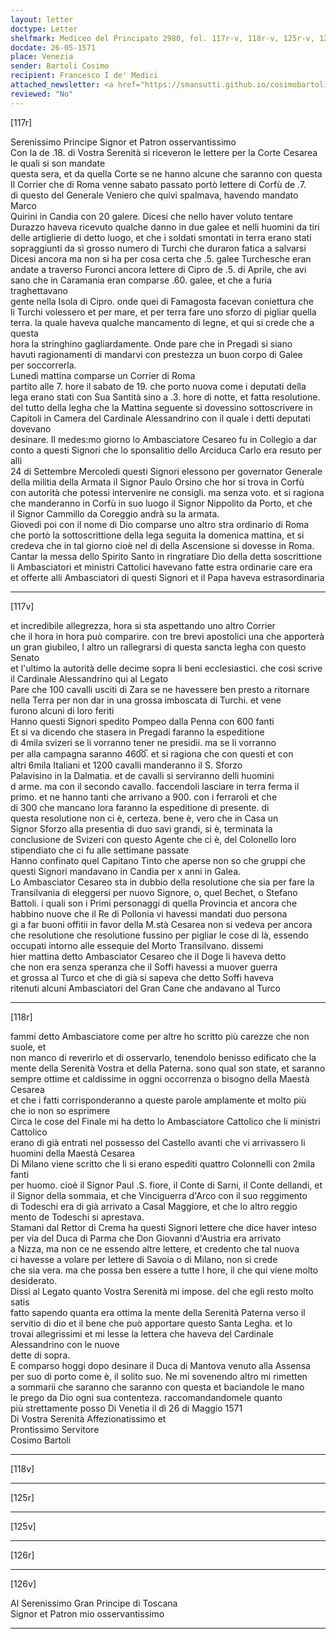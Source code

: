 ```yaml
---
layout: letter
doctype: Letter
shelfmark: Mediceo del Principato 2980, fol. 117r-v, 118r-v, 125r-v, 126r-v
docdate: 26-05-1571
place: Venezia
sender: Bartoli Cosimo
recipient: Francesco I de' Medici
attached_newsletter: <a href="https://smansutti.github.io/cosimobartoli/texts/3081_022/">3081_022</a>
reviewed: "No"
---
```


[117r]  
  
  
Serenissimo Principe Signor et Patron osservantissimo  
Con la de .18. di Vostra Serenità si riceveron le lettere per la Corte Cesarea le quali si son mandate  
questa sera, et da quella Corte se ne hanno alcune che saranno con questa  
Il Corrier che di Roma venne sabato passato portò lettere di Corfù de .7.  
di questo del Generale Veniero che quivi spalmava, havendo mandato Marco  
Quirini in Candia con 20 galere. Dicesi che nello haver voluto tentare  
Durazzo haveva ricevuto qualche danno in due galee et nelli huomini da tiri  
delle artiglierie di detto luogo, et che i soldati smontati in terra erano stati  
sopraggiunti da sì grosso numero di Turchi che duraron fatica a salvarsi  
Dicesi ancora ma non si ha per cosa certa che .5. galee Turchesche eran  
andate a traverso Furonci ancora lettere di Cipro de .5. di Aprile, che avi  
sano che in Caramania eran comparse .60. galee, et che a furia traghettavano  
gente nella Isola di Cipro. onde quei di Famagosta facevan coniettura che  
li Turchi volessero et per mare, et per terra fare uno sforzo di pigliar quella  
terra. la quale haveva qualche mancamento di legne, et qui si crede che a questa  
hora la stringhino gagliardamente. Onde pare che in Pregadi si siano  
havuti ragionamenti di mandarvi con prestezza un buon corpo di Galee  
per soccorrerla.  
Lunedì mattina comparse un Corrier di Roma  
partito alle 7. hore il sabato de 19. che porto nuova come i deputati della  
lega erano stati con Sua Santità sino a .3. hore di notte, et fatta resolutione.  
del tutto della legha che la Mattina seguente si dovessino sottoscrivere in  
Capitoli in Camera del Cardinale Alessandrino con il quale i detti deputati dovevano  
desinare. Il medes:mo giorno lo Ambasciatore Cesareo fu in Collegio a dar  
conto a questi Signori che lo sponsalitio dello Arciduca Carlo era resuto per alli  
24 di Settembre Mercoledi questi Signori elessono per governator Generale  
della militia della Armata il Signor Paulo Orsino che hor si trova in Corfù  
con autorità che potessi intervenire ne consigli. ma senza voto. et si ragiona  
che manderanno in Corfù in suo luogo il Signor Nippolito da Porto, et che  
il Signor Cammillo da Coreggio andrà su la armata.  
Giovedì poi con il nome di Dio comparse uno altro stra ordinario di Roma  
che portò la sottoscrittione della lega seguita la domenica mattina, et si  
credeva che in tal giorno cioè nel di della Ascensione si dovesse in Roma.  
Cantar la messa dello Spirito Santo in ringratiare Dio della detta soscrittione  
li Ambasciatori et ministri Cattolici havevano fatte estra ordinarie care era  
et offerte alli Ambasciatori di questi Signori et il Papa haveva estrasordinaria  
  
---  

[117v]  
  
  
et incredibile allegrezza, hora si sta aspettando uno altro Corrier  
che il hora in hora può comparire. con tre brevi apostolici una che apporterà  
un gran giubileo, l altro un rallegrarsi di questa sancta legha con questo Senato  
et l'ultimo la autorità delle decime sopra li beni ecclesiastici. che cosi scrive  
il Cardinale Alessandrino qui al Legato  
Pare che 100 cavalli usciti di Zara se ne havessere ben presto a ritornare  
nella Terra per non dar in una grossa imboscata di Turchi. et vene  
furono alcuni di loro feriti  
Hanno questi Signori spedito Pompeo dalla Penna con 600 fanti  
Et si va dicendo che stasera in Pregadi faranno la espeditione  
di 4mila svizeri se li vorranno tener ne presidii. ma se li vorranno  
per alla campagna saranno 460̅0̅. et si ragiona che con questi et con  
altri 6mila Italiani et 1200 cavalli manderanno il S. Sforzo  
Palavisino in la Dalmatia. et de cavalli si serviranno delli huomini  
d arme. ma con il secondo cavallo. faccendoli lasciare in terra ferma il  
primo. et ne hanno tanti che arrivano a 900. con i ferraroli et che  
di 300 che mancano lora faranno la espeditione di presente. di  
questa resolutione non ci è, certeza. bene è, vero che in Casa un  
Signor Sforzo alla presentia di duo savi grandi, si è, terminata la  
conclusione de Svizeri con questo Agente che ci è, del Colonello loro  
stipendiato che ci fu alle settimane passate  
Hanno confinato quel Capitano Tinto che aperse non so che gruppi che  
questi Signori mandavano in Candia per x anni in Galea.  
Lo Ambasciator Cesareo sta in dubbio della resolutione che sia per fare la  
Transilvania di eleggersi per nuovo Signore, o, quel Bechet, o Stefano  
Battoli. i quali son i Primi personaggi di quella Provincia et ancora che  
habbino nuove che il Re di Pollonia vi havessi mandati duo persona  
gi a far buoni offitii in favor della M.stà Cesarea non si vedeva per ancora  
che resolutione che resolutione fussino per pigliar le cose di là, essendo  
occupati intorno alle essequie del Morto Transilvano. dissemi  
hier mattina detto Ambasciator Cesareo che il Doge li haveva detto  
che non era senza speranza che il Soffi havessi a muover guerra  
et grossa al Turco et che di già si sapeva che detto Soffi haveva  
ritenuti alcuni Ambasciatori del Gran Cane che andavano al Turco  
  
---  

[118r]  
  
  
fammi detto Ambasciatore come per altre ho scritto più carezze che non suole, et  
non manco di reverirlo et di osservarlo, tenendolo benisso edificato che la  
mente della Serenità Vostra et della Paterna. sono qual son state, et saranno  
sempre ottime et caldissime in oggni occorrenza o bisogno della Maestà Cesarea  
et che i fatti corrisponderanno a queste parole amplamente et molto più  
che io non so esprimere  
Circa le cose del Finale mi ha detto lo Ambasciatore Cattolico che li ministri Cattolico  
erano di già entrati nel possesso del Castello avanti che vi arrivassero li  
huomini della Maestà Cesarea  
Di Milano viene scritto che li si erano espediti quattro Colonnelli con 2mila fanti  
per huomo. cioè il Signor Paul .S. fiore, il Conte di Sarni, il Conte dellandi, et  
il Signor della sommaia, et che Vinciguerra d'Arco con il suo reggimento  
di Todeschi era di già arrivato a Casal Maggiore, et che lo altro reggio  
mento de Todeschi si aprestava.  
Stamani dal Rettor di Crema ha questi Signori lettere che dice haver inteso  
per via del Duca di Parma che Don Giovanni d'Austria era arrivato  
a Nizza, ma non ce ne essendo altre lettere, et credento che tal nuova  
ci havesse a volare per lettere di Savoia o di Milano, non si crede  
che sia vera. ma che possa ben essere a tutte l hore, il che qui viene molto  
desiderato.  
Dissi al Legato quanto Vostra Serenità mi impose. del che egli resto molto satis  
fatto sapendo quanta era ottima la mente della Serenità Paterna verso il  
servitio di dio et il bene che può apportare questo Santa Legha. et lo  
trovai allegrissimi et mi lesse la lettera che haveva del Cardinale Alessandrino con le nuove  
dette di sopra.  
E comparso hoggi dopo desinare il Duca di Mantova venuto alla Assensa  
per suo di porto come è, il solito suo. Ne mi sovenendo altro mi rimetten  
a sommarii che saranno che saranno con questa et baciandole le mano  
le prego da Dio ogni sua contenteza. raccomandandomele quanto  
più strettamente posso Di Venetia il dì 26 di Maggio 1571  
Di Vostra Serenità Affezionatissimo et  
Prontissimo Servitore  
Cosimo Bartoli  
  
---  

[118v]  
  
  
  
---  

[125r]  
  
  
  
---  

[125v]  
  
  
  
---  

[126r]  
  
  
  
---  

[126v]  
  
  
Al Serenissimo Gran Principe di Toscana  
Signor et Patron mio osservantissimo  
  
---  

